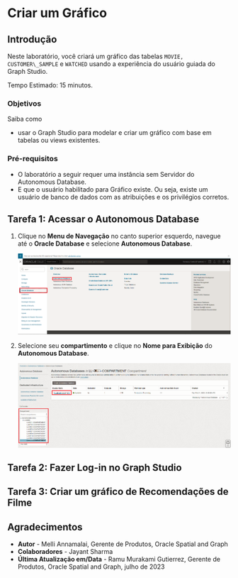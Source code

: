 # Criar um Gráfico

## Introdução

Neste laboratório, você criará um gráfico das tabelas `MOVIE, CUSTOMER\_SAMPLE` e `WATCHED` usando a experiência do usuário guiada do Graph Studio.

Tempo Estimado: 15 minutos.

### Objetivos

Saiba como

*   usar o Graph Studio para modelar e criar um gráfico com base em tabelas ou views existentes.

### Pré-requisitos

*   O laboratório a seguir requer uma instância sem Servidor do Autonomous Database.
*   E que o usuário habilitado para Gráfico existe. Ou seja, existe um usuário de banco de dados com as atribuições e os privilégios corretos.

## Tarefa 1: Acessar o Autonomous Database

1.  Clique no **Menu de Navegação** no canto superior esquerdo, navegue até o **Oracle Database** e selecione **Autonomous Database**.
    
    ![Navegando até o Autonomous Database.](images/navigation-menu.png " ")
    
2.  Selecione seu **compartimento** e clique no **Nome para Exibição** do **Autonomous Database**.
    
    ![Selecionando o Autonomous Database no Menu de Navegação.](images/select-autonomous-database.png " ")
    

## Tarefa 2: Fazer Log-in no Graph Studio

[](include:adb-goto-graph-studio.md)

## Tarefa 3: Criar um gráfico de Recomendações de Filme

[](include:adb-create-graph.md)

## Agradecimentos

*   **Autor** - Melli Annamalai, Gerente de Produtos, Oracle Spatial and Graph
*   **Colaboradores** - Jayant Sharma
*   **Última Atualização em/Data** - Ramu Murakami Gutierrez, Gerente de Produtos, Oracle Spatial and Graph, julho de 2023